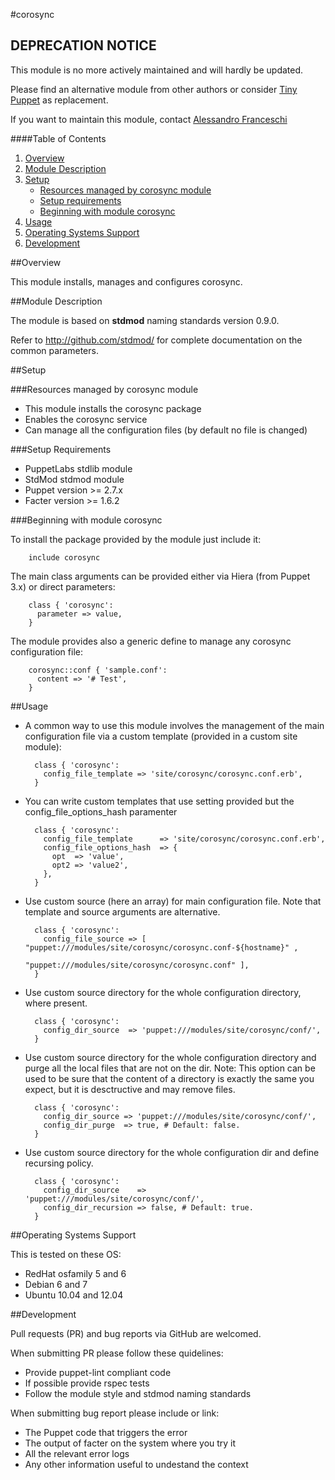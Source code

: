 #corosync

## DEPRECATION NOTICE
This module is no more actively maintained and will hardly be updated.

Please find an alternative module from other authors or consider [Tiny Puppet](https://github.com/example42/puppet-tp) as replacement.

If you want to maintain this module, contact [Alessandro Franceschi](https://github.com/alvagante)


####Table of Contents

1. [Overview](#overview)
2. [Module Description](#module-description)
3. [Setup](#setup)
    * [Resources managed by corosync module](#resources-managed-by-corosync-module)
    * [Setup requirements](#setup-requirements)
    * [Beginning with module corosync](#beginning-with-module-corosync)
4. [Usage](#usage)
5. [Operating Systems Support](#operating-systems-support)
6. [Development](#development)

##Overview

This module installs, manages and configures corosync.

##Module Description

The module is based on **stdmod** naming standards version 0.9.0.

Refer to http://github.com/stdmod/ for complete documentation on the common parameters.


##Setup

###Resources managed by corosync module
* This module installs the corosync package
* Enables the corosync service
* Can manage all the configuration files (by default no file is changed)

###Setup Requirements
* PuppetLabs stdlib module
* StdMod stdmod module
* Puppet version >= 2.7.x
* Facter version >= 1.6.2

###Beginning with module corosync

To install the package provided by the module just include it:

        include corosync

The main class arguments can be provided either via Hiera (from Puppet 3.x) or direct parameters:

        class { 'corosync':
          parameter => value,
        }

The module provides also a generic define to manage any corosync configuration file:

        corosync::conf { 'sample.conf':
          content => '# Test',
        }


##Usage

* A common way to use this module involves the management of the main configuration file via a custom template (provided in a custom site module):

        class { 'corosync':
          config_file_template => 'site/corosync/corosync.conf.erb',
        }

* You can write custom templates that use setting provided but the config_file_options_hash paramenter

        class { 'corosync':
          config_file_template      => 'site/corosync/corosync.conf.erb',
          config_file_options_hash  => {
            opt  => 'value',
            opt2 => 'value2',
          },
        }

* Use custom source (here an array) for main configuration file. Note that template and source arguments are alternative.

        class { 'corosync':
          config_file_source => [ "puppet:///modules/site/corosync/corosync.conf-${hostname}" ,
                                  "puppet:///modules/site/corosync/corosync.conf" ],
        }


* Use custom source directory for the whole configuration directory, where present.

        class { 'corosync':
          config_dir_source  => 'puppet:///modules/site/corosync/conf/',
        }

* Use custom source directory for the whole configuration directory and purge all the local files that are not on the dir.
  Note: This option can be used to be sure that the content of a directory is exactly the same you expect, but it is desctructive and may remove files.

        class { 'corosync':
          config_dir_source => 'puppet:///modules/site/corosync/conf/',
          config_dir_purge  => true, # Default: false.
        }

* Use custom source directory for the whole configuration dir and define recursing policy.

        class { 'corosync':
          config_dir_source    => 'puppet:///modules/site/corosync/conf/',
          config_dir_recursion => false, # Default: true.
        }


##Operating Systems Support

This is tested on these OS:
- RedHat osfamily 5 and 6
- Debian 6 and 7
- Ubuntu 10.04 and 12.04


##Development

Pull requests (PR) and bug reports via GitHub are welcomed.

When submitting PR please follow these quidelines:
- Provide puppet-lint compliant code
- If possible provide rspec tests
- Follow the module style and stdmod naming standards

When submitting bug report please include or link:
- The Puppet code that triggers the error
- The output of facter on the system where you try it
- All the relevant error logs
- Any other information useful to undestand the context
